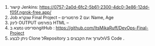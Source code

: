 
1.	קישור Jenkins:
https://0757-2a0d-6fc2-5b61-2300-4dc0-3e86-12dd-f05f.ngrok-free.app/
2.	Job שנקרא Final Project – עם 2 פרמטרים: Name, Age 
3.	לינק OUTPUT בפורמט HTML – 
4.	הסריפט נמצא בgitHub : https://github.com/ItsMikaRuff/DevOps-Final-Project 
5.	ניתן לבצע Clone לRepository ולערוך את הקבצים בVS Code .
